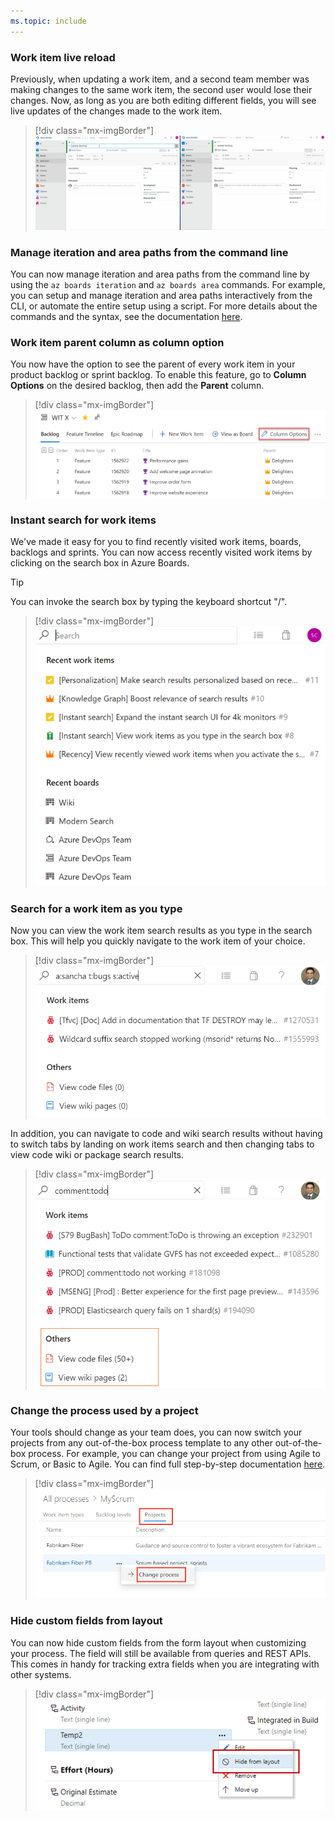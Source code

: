 ```yaml
---
ms.topic: include
---
```


### Work item live reload

Previously, when updating a work item, and a second team member was making changes to the same work item, the second user would lose their changes. Now, as long as you are both editing different fields, you will see live updates of the changes made to the work item.  

> [!div class="mx-imgBorder"]
> ![Badge](../../_img/154_01.gif "Live reload")


### Manage iteration and area paths from the command line

You can now manage iteration and area paths from the command line by using the `az boards iteration` and `az boards area` commands. For example, you can setup and manage iteration and area paths interactively from the CLI, or automate the entire setup using a script. For more details about the commands and the syntax, see the documentation [here](https://docs.microsoft.com/cli/azure/ext/azure-devops/boards?view=azure-cli-latest).

### Work item parent column as column option

You now have the option to see the parent of every work item in your product backlog or sprint backlog. To enable this feature, go to **Column Options** on the desired backlog, then add the **Parent** column.

> [!div class="mx-imgBorder"]
> ![Badge](../../_img/154_10.png "Add parent column as a column to a backlog")

### Instant search for work items

We've made it easy for you to find recently visited work items, boards, backlogs and sprints. You can now access recently visited work items by clicking on the search box in Azure Boards. 

> [!TIP]
> You can invoke the search box by typing the keyboard shortcut "/".   

> [!div class="mx-imgBorder"]
> ![Badge](../../_img/154_03.png "Navigate to recently viewed work items and board items from search")

### Search for a work item as you type

Now you can view the work item search results as you type in the search box. This will help you quickly navigate to the work item of your choice.

> [!div class="mx-imgBorder"]
> ![Badge](../../_img/154_04.png "View search results as you type")

In addition, you can navigate to code and wiki search results without having to switch tabs by landing on work items search and then changing tabs to view code wiki or package search results.

> [!div class="mx-imgBorder"]
> ![Badge](../../_img/154_05.png "Navigate to code and wiki search results from Azure Boards")

### Change the process used by a project

Your tools should change as your team does, you can now switch your projects from any out-of-the-box process template to any other out-of-the-box process. For example, you can change your project from using Agile to Scrum, or Basic to Agile. You can find full step-by-step documentation [here](https://docs.microsoft.com/azure/devops/organizations/settings/work/manage-process?view=azure-devops#change-the-process-used-by-a-project). 

> [!div class="mx-imgBorder"]
> ![Badge](../../_img/154_28.png "Change the process used by a project")

### Hide custom fields from layout

You can now hide custom fields from the form layout when customizing your process. The field will still be available from queries and REST APIs. This comes in handy for tracking extra fields when you are integrating with other systems.

> [!div class="mx-imgBorder"]
> ![Badge](../../_img/154_29.png "Hide a custom field from a work item layout")
